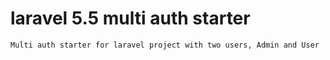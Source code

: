 <h1> laravel 5.5 multi auth starter </h1>

<p>
	
	Multi auth starter for laravel project with two users, Admin and User

</p>
